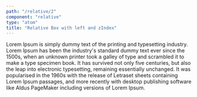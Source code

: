```yaml
---
path: "/relative/2"
component: "relative"
type: "atom"
title: "Relative Box with left and zIndex"
---
```

<codeblock>
<Card
  p={5}
  border="2px dotted cyan"
>
  <Relative top="50px" left="50px" zIndex="10">
    Lorem Ipsum is simply dummy text of the printing and typesetting industry. Lorem Ipsum has been the industry's standard dummy text ever since the 1500s, when an unknown printer took a galley of type and scrambled it to make a type specimen book. It has survived not only five centuries, but also the leap into electronic typesetting, remaining essentially unchanged. It was popularised in the 1960s with the release of Letraset sheets containing Lorem Ipsum passages, and more recently with desktop publishing software like Aldus PageMaker including versions of Lorem Ipsum.
  </Relative>
</Card>
</codeblock>